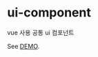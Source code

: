 # ui-component

vue 사용 공통 ui 컴포넌트

See [DEMO](http://planit-ui-component.s3-website.ap-northeast-2.amazonaws.com/).
